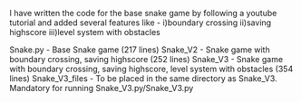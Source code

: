 I have written the code for the base snake game by following a youtube tutorial and added several features like -
i)boundary crossing
ii)saving highscore
iii)level system with obstacles

Snake.py - Base Snake game (217 lines)
Snake_V2 - Snake game with boundary crossing, saving highscore (252 lines)
Snake_V3 - Snake game with boundary crossing, saving highscore, level system with obstacles (354 lines)
Snake_V3_files - To be placed in the same directory as Snake_V3. Mandatory for running Snake_V3.py/Snake_V3.py
